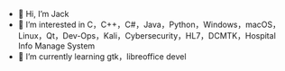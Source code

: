 - 👋 Hi, I’m Jack
- 👀 I’m interested in C，C++，C#，Java，Python，Windows，macOS，Linux，Qt，Dev-Ops，Kali，Cybersecurity，HL7，DCMTK，Hospital Info Manage System
- 🌱 I’m currently learning gtk，libreoffice devel
<!---
- 💞️ I’m looking to collaborate 
- 📫 How to reach me 
zhaoweiy09/zhaoweiy09 is a ✨ special ✨ repository because its `README.md` (this file) appears on your GitHub profile.
You can click the Preview link to take a look at your changes.
--->
